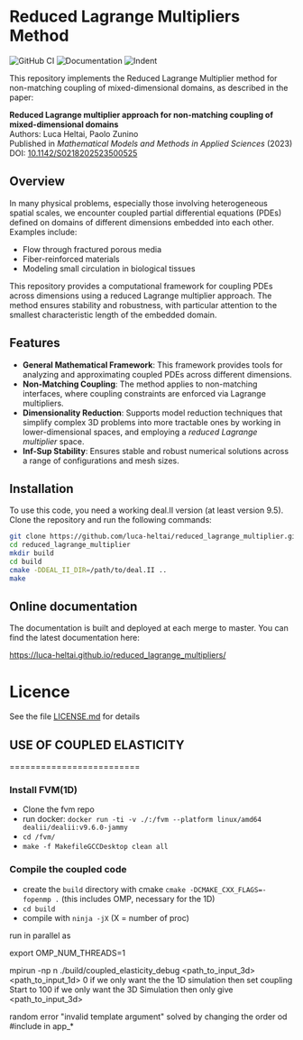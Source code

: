 Reduced Lagrange Multipliers Method
===================================

![GitHub CI](https://github.com/luca-heltai/reduced_lagrange_multipliers/actions/workflows/tests.yml/badge.svg)
![Documentation](https://github.com/luca-heltai/reduced_lagrange_multipliers/actions/workflows/doxygen.yml/badge.svg)
![Indent](https://github.com/luca-heltai/reduced_lagrange_multipliers/actions/workflows/indentation.yml/badge.svg)

This repository implements the Reduced Lagrange Multiplier method for non-matching coupling of mixed-dimensional domains, as described in the paper:

**Reduced Lagrange multiplier approach for non-matching coupling of mixed-dimensional domains**  
Authors: Luca Heltai, Paolo Zunino  
Published in *Mathematical Models and Methods in Applied Sciences* (2023)  
DOI: [10.1142/S0218202523500525](https://dx.doi.org/10.1142/S0218202523500525)

## Overview

In many physical problems, especially those involving heterogeneous spatial scales, we encounter coupled partial differential equations (PDEs) defined on domains of different dimensions embedded into each other. Examples include:

- Flow through fractured porous media
- Fiber-reinforced materials
- Modeling small circulation in biological tissues

This repository provides a computational framework for coupling PDEs across dimensions using a reduced Lagrange multiplier approach. The method ensures stability and robustness, with particular attention to the smallest characteristic length of the embedded domain.

## Features

- **General Mathematical Framework**: This framework provides tools for analyzing and approximating coupled PDEs across different dimensions.
- **Non-Matching Coupling**: The method applies to non-matching interfaces, where coupling constraints are enforced via Lagrange multipliers.
- **Dimensionality Reduction**: Supports model reduction techniques that simplify complex 3D problems into more tractable ones by working in lower-dimensional spaces, and employing a *reduced Lagrange multiplier* space.
- **Inf-Sup Stability**: Ensures stable and robust numerical solutions across a range of configurations and mesh sizes.

## Installation

To use this code, you need a working deal.II version (at least version 9.5). Clone the repository and run the following commands:

```bash
git clone https://github.com/luca-heltai/reduced_lagrange_multiplier.git
cd reduced_lagrange_multiplier
mkdir build
cd build
cmake -DDEAL_II_DIR=/path/to/deal.II ..
make
```

## Online documentation

The documentation is built and deployed at each merge to master. You can
find the latest documentation here:

<https://luca-heltai.github.io/reduced_lagrange_multipliers/>

Licence
=======

See the file [LICENSE.md](./LICENSE.md) for details

## USE OF COUPLED ELASTICITY
=========================

### Install FVM(1D)

- Clone the fvm repo
- run docker: `docker run -ti -v ./:/fvm --platform linux/amd64 dealii/dealii:v9.6.0-jammy`
- `cd /fvm/`
- `make -f MakefileGCCDesktop clean all`

### Compile the coupled code

- create the `build` directory with cmake `cmake -DCMAKE_CXX_FLAGS=-fopenmp .` (this includes OMP, necessary for the 1D)
- `cd build`
- compile with `ninja -jX` (X = number of proc)



run in parallel as

export OMP_NUM_THREADS=1

mpirun -np n ./build/coupled_elasticity_debug <path_to_input_3d> <path_to_input_1d> <couplingSampling> <couplingStart> 0
if we only want the the 1D simulation then set coupling Start to 100
if we only want the 3D Simulation then only give <path_to_input_3d>

random error "invalid template argument" solved by changing the order od #include in app_*
